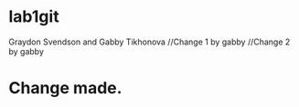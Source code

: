 # lab1git
Graydon Svendson and Gabby Tikhonova
//Change 1 by gabby
//Change 2 by gabby
# Change made.
